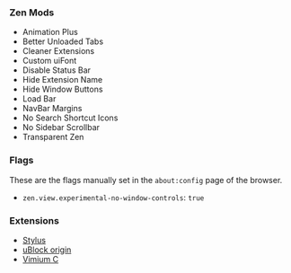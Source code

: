 ### Zen Mods

- Animation Plus
- Better Unloaded Tabs
- Cleaner Extensions
- Custom uiFont
- Disable Status Bar
- Hide Extension Name
- Hide Window Buttons
- Load Bar
- NavBar Margins
- No Search Shortcut Icons
- No Sidebar Scrollbar
- Transparent Zen

### Flags

These are the flags manually set in the `about:config` page of the browser.

- `zen.view.experimental-no-window-controls`: `true`

### Extensions

- [Stylus](https://addons.mozilla.org/en-US/firefox/addon/styl-us)
- [uBlock origin](https://addons.mozilla.org/en-US/firefox/addon/ublock-origin)
- [Vimium C](https://addons.mozilla.org/en-US/firefox/addon/vimium-c)
